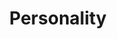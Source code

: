 ---
layout: list
title:  Personality
slug:   personality
code: ft525039
person: "Florence Tan"
description: >
  About me.
---